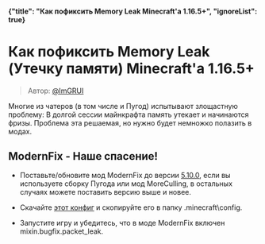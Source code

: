 #### {"title": "Как пофиксить Memory Leak Minecraft'а 1.16.5+", "ignoreList": true}

# Как пофиксить **Memory Leak (Утечку памяти)** Minecraft'а 1.16.5+
> Автор: [@ImGRUI](//github.com/ImGRUI)

Многие из чатеров (в том числе и Пугод) испытывают злощастную проблему: В долгой сессии майнкрафта память утекает и начинаются фризы. Проблема эта решаемая, но нужно будет немножко полазить в модах.
	
ModernFix - Наше спасение!
---

 - Поставьте/обновите мод ModernFix до версии [5.10.0](https://modrinth.com/mod/modernfix/version/5.10.0+mc1.20.1), если вы используете сборку Пугода или мод MoreCulling, в остальных случаях можете поставить версию выше и новее.
 
 - Скачайте [этот конфиг](https://kappa.lol/4UAhN) и скопируйте его в папку .minecraft\config.
 
 - Запустите игру и убедитесь, что в моде ModernFix включен mixin.bugfix.packet_leak.
